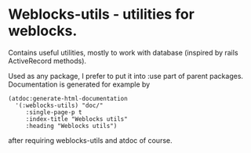 Weblocks-utils - utilities for weblocks.
========================================

Contains useful utilities, mostly to work with database (inspired by rails ActiveRecord methods).

Used as any package, I prefer to put it into :use part of parent packages. Documentation is generated for example by 

```
(atdoc:generate-html-documentation 
  '(:weblocks-utils) "doc/" 
     :single-page-p t 
     :index-title "Weblocks utils" 
     :heading "Weblocks utils")
```

after requiring weblocks-utils and atdoc of course.
